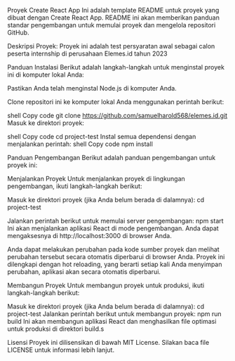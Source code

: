 Proyek Create React App
Ini adalah template README untuk proyek yang dibuat dengan Create React App. README ini akan memberikan panduan standar pengembangan untuk memulai proyek dan mengelola repositori GitHub.

Deskripsi Proyek:
Proyek ini adalah test persyaratan awal sebagai calon peserta internship di perusahaan Elemes.id tahun 2023

Panduan Instalasi
Berikut adalah langkah-langkah untuk menginstal proyek ini di komputer lokal Anda:

Pastikan Anda telah menginstal Node.js di komputer Anda.

Clone repositori ini ke komputer lokal Anda menggunakan perintah berikut:

shell
Copy code
git clone https://github.com/samuelharold568/elemes.id.git
Masuk ke direktori proyek:

shell
Copy code
cd project-test
Instal semua dependensi dengan menjalankan perintah:
shell
Copy code
npm install

Panduan Pengembangan
Berikut adalah panduan pengembangan untuk proyek ini:

Menjalankan Proyek
Untuk menjalankan proyek di lingkungan pengembangan, ikuti langkah-langkah berikut:

Masuk ke direktori proyek (jika Anda belum berada di dalamnya):
cd project-test

Jalankan perintah berikut untuk memulai server pengembangan:
npm start
Ini akan menjalankan aplikasi React di mode pengembangan. Anda dapat mengaksesnya di http://localhost:3000 di browser Anda.

Anda dapat melakukan perubahan pada kode sumber proyek dan melihat perubahan tersebut secara otomatis diperbarui di browser Anda. Proyek ini dilengkapi dengan hot reloading, yang berarti setiap kali Anda menyimpan perubahan, aplikasi akan secara otomatis diperbarui.

Membangun Proyek
Untuk membangun proyek untuk produksi, ikuti langkah-langkah berikut:

Masuk ke direktori proyek (jika Anda belum berada di dalamnya):
cd project-test
Jalankan perintah berikut untuk membangun proyek:
npm run build
Ini akan membangun aplikasi React dan menghasilkan file optimasi untuk produksi di direktori build.s

Lisensi
Proyek ini dilisensikan di bawah MIT License. Silakan baca file LICENSE untuk informasi lebih lanjut.






